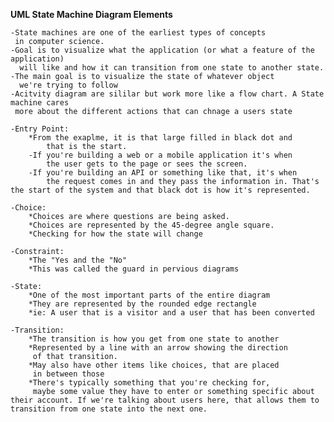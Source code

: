 **UML State Machine Diagram Elements**

    -State machines are one of the earliest types of concepts 
     in computer science.
    -Goal is to visualize what the application (or what a feature of the application) 
      will like and how it can transition from one state to another state.
    -The main goal is to visualize the state of whatever object
      we're trying to follow
    -Acitvity diagram are sililar but work more like a flow chart. A State machine cares
     more about the different actions that can chnage a users state

    -Entry Point:
        *From the exaplme, it is that large filled in black dot and 
            that is the start.
        -If you're building a web or a mobile application it's when 
            the user gets to the page or sees the screen. 
        -If you're building an API or something like that, it's when 
            the request comes in and they pass the information in. That's the start of the system and that black dot is how it's represented.

    -Choice:
        *Choices are where questions are being asked.
        *Choices are represented by the 45-degree angle square.
        *Checking for how the state will change

    -Constraint:
        *The "Yes and the "No"
        *This was called the guard in pervious diagrams
      
    -State:
        *One of the most important parts of the entire diagram
        *They are represented by the rounded edge rectangle
        *ie: A user that is a visitor and a user that has been converted

    -Transition:
        *The transition is how you get from one state to another
        *Represented by a line with an arrow showing the direction 
         of that transition.
        *May also have other items like choices, that are placed 
         in between those
        *There's typically something that you're checking for,
         maybe some value they have to enter or something specific about their account. If we're talking about users here, that allows them to transition from one state into the next one.



